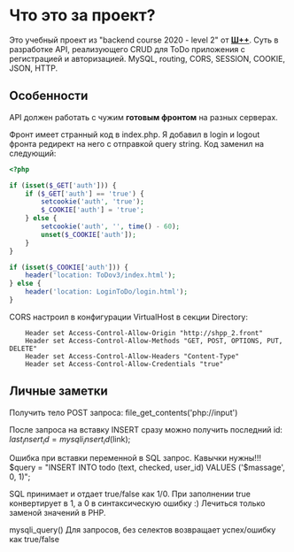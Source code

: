 # Что это за проект?

Это учебный проект из "backend course 2020 - level 2" от **[Ш++](https://programming.org.ua)**.
Суть в разработке API, реализующего CRUD для ToDo приложения с регистрацией и авторизацией.
MySQL, routing, CORS, SESSION, COOKIE, JSON, HTTP.
                                                         
## Особенности
API должен работать с чужим **готовым фронтом** на разных серверах.

Фронт имеет странный код в index.php.
Я добавил в login и logout фронта редирект на него с отправкой query string.
Код заменил на следующий:

```PHP
<?php

if (isset($_GET['auth'])) {
    if ($_GET['auth'] == 'true') {
        setcookie('auth', 'true');
        $_COOKIE['auth'] = 'true';
    } else {
        setcookie('auth', '', time() - 60);
        unset($_COOKIE['auth']);
    }
}

if (isset($_COOKIE['auth'])) {
    header('location: ToDov3/index.html');
} else {
    header('location: LoginToDo/login.html');
}
```
CORS настроил в конфигурации VirtualHost в секции Directory:
```
    Header set Access-Control-Allow-Origin "http://shpp_2.front"
    Header set Access-Control-Allow-Methods "GET, POST, OPTIONS, PUT, DELETE"
    Header set Access-Control-Allow-Headers "Content-Type"
    Header set Access-Control-Allow-Credentials "true"
```
## Личные заметки

Получить тело POST запроса:
file_get_contents('php://input')

После запроса на вставку INSERT сразу можно получить последний id:
$last_insert_id = mysqli_insert_id($link);

Ошибка при вставки переменной в SQL запрос. Кавычки нужны!!!
$query = "INSERT INTO todo (text, checked, user_id) VALUES ('$massage', 0, 1)";

SQL принимает и отдает true/false как 1/0. При заполнении true конвертирует в 1, а 0 в синтаксическую ошибку :)
Лечиться только заменой значений в PHP.

mysqli_query() Для запросов, без селектов возвращает успех/ошибку как true/false




